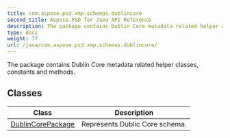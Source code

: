 ```yaml
---
title: com.aspose.psd.xmp.schemas.dublincore
second_title: Aspose.PSD for Java API Reference
description: The package contains Dublin Core metadata related helper classes constants and methods.
type: docs
weight: 77
url: /java/com.aspose.psd.xmp.schemas.dublincore/
---
```



The package contains Dublin Core metadata related helper classes, constants and methods.


## Classes

| Class | Description |
| --- | --- |
| [DublinCorePackage](../com.aspose.psd.xmp.schemas.dublincore/dublincorepackage) | Represents Dublic Core schema. |
